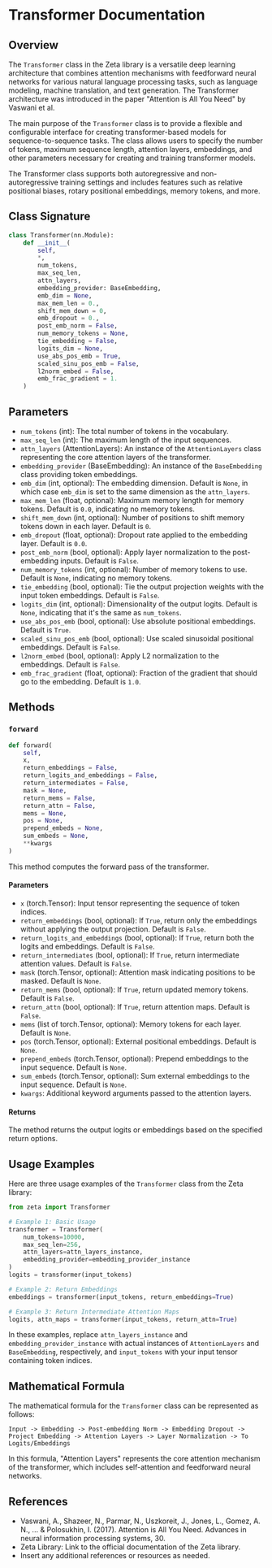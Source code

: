 # Transformer Documentation

## Overview

The `Transformer` class in the Zeta library is a versatile deep learning architecture that combines attention mechanisms with feedforward neural networks for various natural language processing tasks, such as language modeling, machine translation, and text generation. The Transformer architecture was introduced in the paper "Attention is All You Need" by Vaswani et al.

The main purpose of the `Transformer` class is to provide a flexible and configurable interface for creating transformer-based models for sequence-to-sequence tasks. The class allows users to specify the number of tokens, maximum sequence length, attention layers, embeddings, and other parameters necessary for creating and training transformer models.

The Transformer class supports both autoregressive and non-autoregressive training settings and includes features such as relative positional biases, rotary positional embeddings, memory tokens, and more.

## Class Signature

```python
class Transformer(nn.Module):
    def __init__(
        self,
        *,
        num_tokens,
        max_seq_len,
        attn_layers,
        embedding_provider: BaseEmbedding,
        emb_dim = None,
        max_mem_len = 0.,
        shift_mem_down = 0,
        emb_dropout = 0.,
        post_emb_norm = False,
        num_memory_tokens = None,
        tie_embedding = False,
        logits_dim = None,
        use_abs_pos_emb = True,
        scaled_sinu_pos_emb = False,
        l2norm_embed = False,
        emb_frac_gradient = 1.
    )
```

## Parameters

- `num_tokens` (int): The total number of tokens in the vocabulary.
- `max_seq_len` (int): The maximum length of the input sequences.
- `attn_layers` (AttentionLayers): An instance of the `AttentionLayers` class representing the core attention layers of the transformer.
- `embedding_provider` (BaseEmbedding): An instance of the `BaseEmbedding` class providing token embeddings.
- `emb_dim` (int, optional): The embedding dimension. Default is `None`, in which case `emb_dim` is set to the same dimension as the `attn_layers`.
- `max_mem_len` (float, optional): Maximum memory length for memory tokens. Default is `0.0`, indicating no memory tokens.
- `shift_mem_down` (int, optional): Number of positions to shift memory tokens down in each layer. Default is `0`.
- `emb_dropout` (float, optional): Dropout rate applied to the embedding layer. Default is `0.0`.
- `post_emb_norm` (bool, optional): Apply layer normalization to the post-embedding inputs. Default is `False`.
- `num_memory_tokens` (int, optional): Number of memory tokens to use. Default is `None`, indicating no memory tokens.
- `tie_embedding` (bool, optional): Tie the output projection weights with the input token embeddings. Default is `False`.
- `logits_dim` (int, optional): Dimensionality of the output logits. Default is `None`, indicating that it's the same as `num_tokens`.
- `use_abs_pos_emb` (bool, optional): Use absolute positional embeddings. Default is `True`.
- `scaled_sinu_pos_emb` (bool, optional): Use scaled sinusoidal positional embeddings. Default is `False`.
- `l2norm_embed` (bool, optional): Apply L2 normalization to the embeddings. Default is `False`.
- `emb_frac_gradient` (float, optional): Fraction of the gradient that should go to the embedding. Default is `1.0`.

## Methods

### `forward`

```python
def forward(
    self,
    x,
    return_embeddings = False,
    return_logits_and_embeddings = False,
    return_intermediates = False,
    mask = None,
    return_mems = False,
    return_attn = False,
    mems = None,
    pos = None,
    prepend_embeds = None,
    sum_embeds = None,
    **kwargs
)
```

This method computes the forward pass of the transformer.

#### Parameters

- `x` (torch.Tensor): Input tensor representing the sequence of token indices.
- `return_embeddings` (bool, optional): If `True`, return only the embeddings without applying the output projection. Default is `False`.
- `return_logits_and_embeddings` (bool, optional): If `True`, return both the logits and embeddings. Default is `False`.
- `return_intermediates` (bool, optional): If `True`, return intermediate attention values. Default is `False`.
- `mask` (torch.Tensor, optional): Attention mask indicating positions to be masked. Default is `None`.
- `return_mems` (bool, optional): If `True`, return updated memory tokens. Default is `False`.
- `return_attn` (bool, optional): If `True`, return attention maps. Default is `False`.
- `mems` (list of torch.Tensor, optional): Memory tokens for each layer. Default is `None`.
- `pos` (torch.Tensor, optional): External positional embeddings. Default is `None`.
- `prepend_embeds` (torch.Tensor, optional): Prepend embeddings to the input sequence. Default is `None`.
- `sum_embeds` (torch.Tensor, optional): Sum external embeddings to the input sequence. Default is `None`.
- `kwargs`: Additional keyword arguments passed to the attention layers.

#### Returns

The method returns the output logits or embeddings based on the specified return options.

## Usage Examples

Here are three usage examples of the `Transformer` class from the Zeta library:

```python
from zeta import Transformer

# Example 1: Basic Usage
transformer = Transformer(
    num_tokens=10000,
    max_seq_len=256,
    attn_layers=attn_layers_instance,
    embedding_provider=embedding_provider_instance
)
logits = transformer(input_tokens)

# Example 2: Return Embeddings
embeddings = transformer(input_tokens, return_embeddings=True)

# Example 3: Return Intermediate Attention Maps
logits, attn_maps = transformer(input_tokens, return_attn=True)
```

In these examples, replace `attn_layers_instance` and `embedding_provider_instance` with actual instances of `AttentionLayers` and `BaseEmbedding`, respectively, and `input_tokens` with your input tensor containing token indices.

## Mathematical Formula

The mathematical formula for the `Transformer` class can be represented as follows:

```
Input -> Embedding -> Post-embedding Norm -> Embedding Dropout -> Project Embedding -> Attention Layers -> Layer Normalization -> To Logits/Embeddings
```

In this formula, "Attention Layers" represents the core attention mechanism of the transformer, which includes self-attention and feedforward neural networks.

## References

- Vaswani, A., Shazeer, N., Parmar, N., Uszkoreit, J., Jones, L., Gomez, A. N., ... & Polosukhin, I. (2017). Attention is All You Need. Advances in neural information processing systems, 30.
- Zeta Library: Link to the official documentation of the Zeta library.
- Insert any additional references or resources as needed.
```

